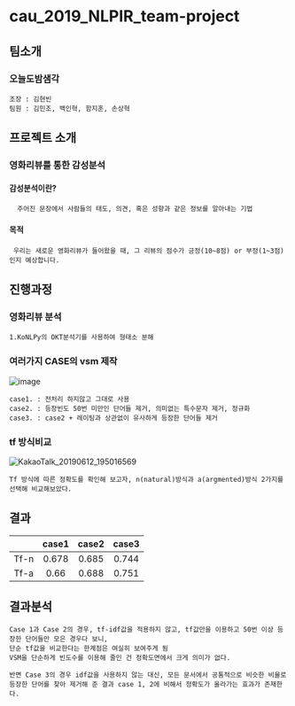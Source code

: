 # cau_2019_NLPIR_team-project

## 팀소개
### 오늘도밤샘각
    조장 : 김현빈
    팀원 : 김민조, 백인혁, 함지훈, 손상혁
 
 
## 프로젝트 소개

### 영화리뷰를 통한 감성분석

#### 감성분석이란?
      주어진 문장에서 사람들의 태도, 의견, 혹은 성향과 같은 정보를 알아내는 기법
      
#### 목적
     우리는 새로운 영화리뷰가 들어왔을 때, 그 리뷰의 점수가 긍정(10~8점) or 부정(1~3점)인지 예상합니다.
             
## 진행과정

### 영화리뷰 분석

    1.KoNLPy의 OKT분석기를 사용하여 형태소 분해
    
### 여러가지 CASE의 vsm 제작
   ![image](https://user-images.githubusercontent.com/33536706/59546397-ad18d500-8f67-11e9-984f-760fc8d52e4b.png)
    
    case1. : 전처리 하지않고 그대로 사용
    case2. : 등장빈도 50번 미만인 단어들 제거, 의미없는 특수문자 제거, 정규화
    case3. : case2 + 레이팅과 상관없이 유사하게 등장한 단어들 제거
    
    
### tf 방식비교
   ![KakaoTalk_20190612_195016569](https://user-images.githubusercontent.com/33536706/59546405-cb7ed080-8f67-11e9-9a34-c5111232f5bf.png)

    Tf 방식에 따른 정확도를 확인해 보고자, n(natural)방식과 a(argmented)방식 2가지를 선택해 비교해보았다.


## 결과

|  <center> </center> |  <center>case1</center> |  <center>case2</center> |  <center>case3</center> |
|:--------|:--------:|--------:|--------:|
|<center>Tf-n </center> | <center>0.678</center> |<center>0.685</center> |<center>0.744</center> |
|<center>Tf-a </center> | <center>0.66</center> |<center>0.688</center> |<center>0.751</center> |
    
    
## 결과분석
    Case 1과 Case 2의 경우, tf-idf값을 적용하지 않고, tf값만을 이용하고 50번 이상 등장한 단어들만 모은 경우다 보니,
    단순 tf값을 비교한다는 한계점은 여실히 보여주게 됨
    VSM을 단순하게 빈도수를 이용해 줄인 건 정확도면에서 크게 의미가 없다.
    
    반면 Case 3의 경우 idf값을 사용하지 않는 대신, 모든 문서에서 공통적으로 비슷한 비율로
    등장한 단어를 찾아 제거해 준 결과 case 1, 2에 비해서 정확도가 올라가는 효과가 존재한다.


    
